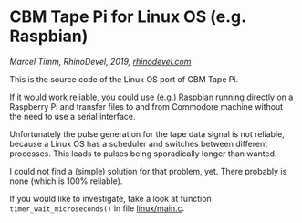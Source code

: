 # CBM Tape Pi for Linux OS (e.g. Raspbian)
*Marcel Timm, RhinoDevel, 2019, [rhinodevel.com](http://rhinodevel.com/)*

This is the source code of the Linux OS port of CBM Tape Pi.

If it would work reliable, you could use (e.g.) Raspbian running directly on a
Raspberry Pi and transfer files to and from Commodore machine without the need
to use a serial interface.

Unfortunately the pulse generation for the tape data signal is not reliable,
because a Linux OS has a scheduler and switches between different processes.
This leads to pulses being sporadically longer than wanted.

I could not find a (simple) solution for that problem, yet.
There probably is none (which is 100% reliable).

If you would like to investigate, take a look at function
```timer_wait_microseconds()``` in file [linux/main.c](https://github.com/RhinoDevel/cbmtapepi/blob/master/linux/main.c).
